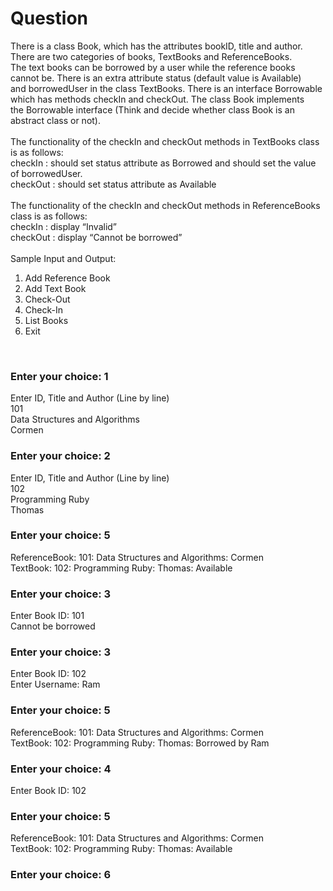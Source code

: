 # Question
There is a class Book, which has the attributes bookID, title and author. There are two categories of books, TextBooks and ReferenceBooks.<br/>
The text books can be borrowed by a user while the reference books cannot be. There is an extra attribute status (default value is Available) <br/>
and borrowedUser in the class TextBooks. There is an interface Borrowable which has methods checkIn and checkOut. The class Book implements<br/>
the Borrowable interface (Think and decide whether class Book is an abstract class or not).
<br/>
<br/>
The functionality of the checkIn and checkOut methods in TextBooks class is as follows:<br/>
checkIn : should set status attribute as Borrowed and should set the value of borrowedUser.<br/>
checkOut : should set status attribute as Available
<br/>
<br/>
The functionality of the checkIn and checkOut methods in ReferenceBooks class is as follows:<br/>
checkIn : display “Invalid”<br/>
checkOut : display “Cannot be borrowed”
<br/>
<br/>
Sample Input and Output:<br/>
1. Add Reference Book<br/>
2. Add Text Book<br/>
3. Check-Out<br/>
4. Check-In<br/>
5. List Books<br/>
6. Exit<br/>

<br/>

### Enter your choice: 1
Enter ID, Title and Author (Line by line)<br/>
101<br/>
Data Structures and Algorithms<br/>
Cormen

### Enter your choice: 2
Enter ID, Title and Author (Line by line)<br/>
102<br/>
Programming Ruby<br/>
Thomas

### Enter your choice: 5
ReferenceBook: 101: Data Structures and Algorithms: Cormen<br/>
TextBook: 102: Programming Ruby: Thomas: Available

### Enter your choice: 3
Enter Book ID: 101<br/>
Cannot be borrowed

### Enter your choice: 3
Enter Book ID: 102<br/>
Enter Username: Ram

### Enter your choice: 5
ReferenceBook: 101: Data Structures and Algorithms: Cormen<br/>
TextBook: 102: Programming Ruby: Thomas: Borrowed by Ram

### Enter your choice: 4
Enter Book ID: 102

### Enter your choice: 5
ReferenceBook: 101: Data Structures and Algorithms: Cormen<br/>
TextBook: 102: Programming Ruby: Thomas: Available

### Enter your choice: 6
